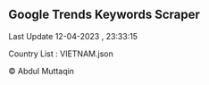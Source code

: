 

## Google Trends Keywords Scraper 
 
Last Update 12-04-2023 , 23:33:15

Country List :
VIETNAM.json



© Abdul Muttaqin 
